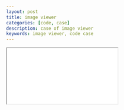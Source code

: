 ```yaml
---
layout: post
title: image viewer
categories: [code, case]
description: case of image viewer
keywords: image viewer, code case
---
```


<iframe name="codemirror" src="{{ site.url }}/packages/codemirror/lib/index.html">
console.log(123);
console.log(123);
function name(arg) {
  console.log('arg', arg);
}
new Promise((resolve) => {
  resolve(123)
}).then(res => {
  console.log('res: ', res);
})
</iframe>

